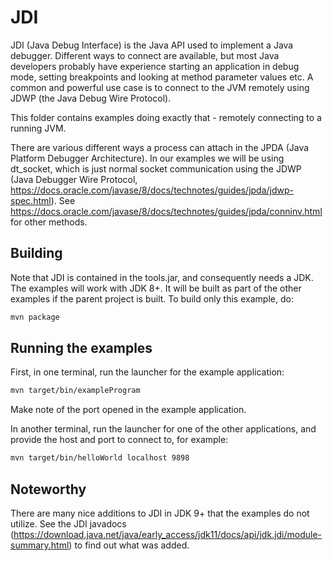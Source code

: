 # JDI
JDI (Java Debug Interface) is the Java API used to implement a Java debugger. Different ways to connect are available, but most Java developers probably have experience starting an application in debug mode, setting breakpoints and looking at method parameter values etc. A common and powerful use case is to connect to the JVM remotely using JDWP (the Java Debug Wire Protocol).

This folder contains examples doing exactly that - remotely connecting to a running JVM.

There are various different ways a process can attach in the JPDA (Java Platform Debugger Architecture). In our examples we will be using dt_socket, which is just normal socket communication using the JDWP (Java Debugger Wire Protocol, https://docs.oracle.com/javase/8/docs/technotes/guides/jpda/jdwp-spec.html). See https://docs.oracle.com/javase/8/docs/technotes/guides/jpda/conninv.html for other methods. 

## Building
Note that JDI is contained in the tools.jar, and consequently needs a JDK. The examples will work with JDK 8+. It will be built as part of the other examples if the parent project is built.
To build only this example, do:

```bash
mvn package
```

## Running the examples

First, in one terminal, run the launcher for the example application:

```bash
mvn target/bin/exampleProgram
```

Make note of the port opened in the example application.

In another terminal, run the launcher for one of the other applications, and provide the host and port to connect to, for example:

```bash
mvn target/bin/helloWorld localhost 9898
```

## Noteworthy
There are many nice additions to JDI in JDK 9+ that the examples do not utilize. See the JDI javadocs (https://download.java.net/java/early_access/jdk11/docs/api/jdk.jdi/module-summary.html) to find out what was added.